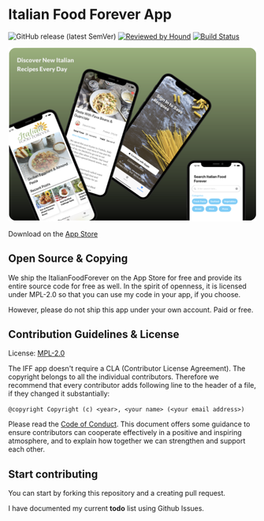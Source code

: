 # Italian Food Forever App

![GitHub release (latest SemVer)](https://img.shields.io/github/v/release/gabehoban/Italian-Food-Forever-App)
[![Reviewed by Hound](https://img.shields.io/badge/Reviewed_by-Hound-8E64B0.svg)](https://houndci.com)
[![Build Status](https://travis-ci.org/gabehoban/Italian-Food-Forever-App.svg?branch=master)](https://travis-ci.org/gabehoban/Italian-Food-Forever-App)

<p align="center">
<img src="assets/project1.png" alt="Project" width="650"/>
</p>

Download on the [App Store](https://apps.apple.com/us/app/italian-food-forever/id1505015656?ls=1)

## Open Source & Copying

We ship the ItalianFoodForever on the App Store for free and provide its entire source code for free as well. In the spirit of openness, it is licensed under MPL-2.0 so that you can use my code in your app, if you choose.

However, please do not ship this app under your own account. Paid or free.

## Contribution Guidelines & License

License: [MPL-2.0](https://choosealicense.com/licenses/mpl-2.0/)

The IFF app doesn't require a CLA (Contributor License Agreement). The copyright belongs to all the individual contributors. Therefore we recommend that every contributor adds following line to the header of a file, if they changed it substantially:

`@copyright Copyright (c) <year>, <your name> (<your email address>)`

Please read the [Code of Conduct](CODE-OF-CONDUCT.md). This document offers some guidance to ensure contributors can cooperate effectively in a positive and inspiring atmosphere, and to explain how together we can strengthen and support each other.

## Start contributing

You can start by forking this repository and a creating pull request.

I have documented my current **todo** list using Github Issues.
